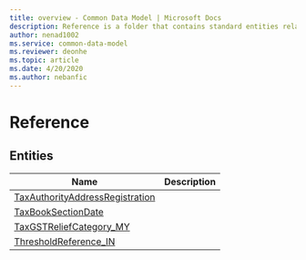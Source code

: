 ```yaml
---
title: overview - Common Data Model | Microsoft Docs
description: Reference is a folder that contains standard entities related to the Common Data Model.
author: nenad1002
ms.service: common-data-model
ms.reviewer: deonhe
ms.topic: article
ms.date: 4/20/2020
ms.author: nebanfic
---
```


# Reference


## Entities

|Name|Description|
|---|---|
|[TaxAuthorityAddressRegistration](TaxAuthorityAddressRegistration.md)||
|[TaxBookSectionDate](TaxBookSectionDate.md)||
|[TaxGSTReliefCategory_MY](TaxGSTReliefCategory_MY.md)||
|[ThresholdReference_IN](ThresholdReference_IN.md)||
